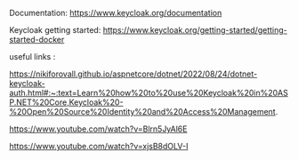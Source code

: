 Documentation: https://www.keycloak.org/documentation

Keycloak getting started: https://www.keycloak.org/getting-started/getting-started-docker

useful links : 

https://nikiforovall.github.io/aspnetcore/dotnet/2022/08/24/dotnet-keycloak-auth.html#:~:text=Learn%20how%20to%20use%20Keycloak%20in%20ASP.NET%20Core,Keycloak%20-%20Open%20Source%20Identity%20and%20Access%20Management.

https://www.youtube.com/watch?v=Blrn5JyAl6E

https://www.youtube.com/watch?v=xjsB8dOLV-I
